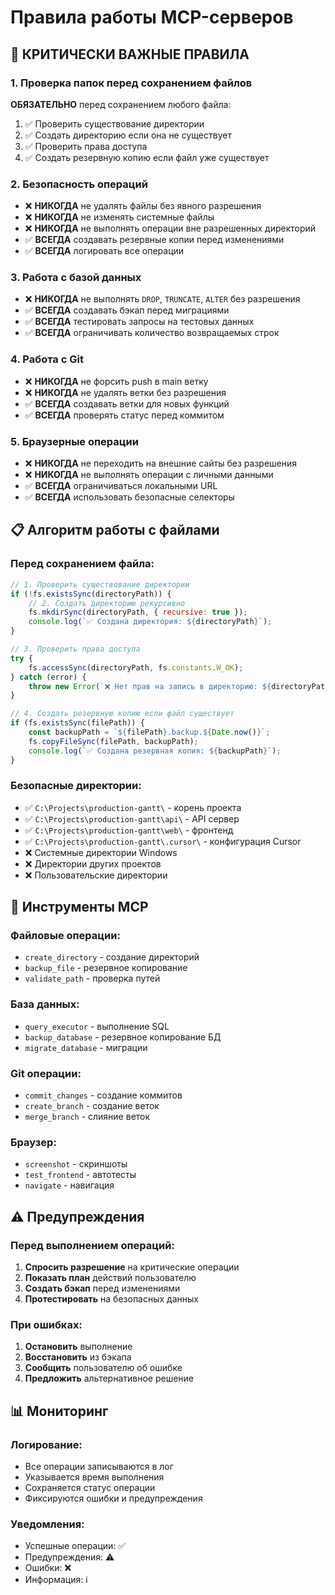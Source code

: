# Правила работы MCP-серверов

## 🚨 КРИТИЧЕСКИ ВАЖНЫЕ ПРАВИЛА

### 1. Проверка папок перед сохранением файлов
**ОБЯЗАТЕЛЬНО** перед сохранением любого файла:
1. ✅ Проверить существование директории
2. ✅ Создать директорию если она не существует
3. ✅ Проверить права доступа
4. ✅ Создать резервную копию если файл уже существует

### 2. Безопасность операций
- ❌ **НИКОГДА** не удалять файлы без явного разрешения
- ❌ **НИКОГДА** не изменять системные файлы
- ❌ **НИКОГДА** не выполнять операции вне разрешенных директорий
- ✅ **ВСЕГДА** создавать резервные копии перед изменениями
- ✅ **ВСЕГДА** логировать все операции

### 3. Работа с базой данных
- ❌ **НИКОГДА** не выполнять `DROP`, `TRUNCATE`, `ALTER` без разрешения
- ✅ **ВСЕГДА** создавать бэкап перед миграциями
- ✅ **ВСЕГДА** тестировать запросы на тестовых данных
- ✅ **ВСЕГДА** ограничивать количество возвращаемых строк

### 4. Работа с Git
- ❌ **НИКОГДА** не форсить push в main ветку
- ❌ **НИКОГДА** не удалять ветки без разрешения
- ✅ **ВСЕГДА** создавать ветки для новых функций
- ✅ **ВСЕГДА** проверять статус перед коммитом

### 5. Браузерные операции
- ❌ **НИКОГДА** не переходить на внешние сайты без разрешения
- ❌ **НИКОГДА** не выполнять операции с личными данными
- ✅ **ВСЕГДА** ограничиваться локальными URL
- ✅ **ВСЕГДА** использовать безопасные селекторы

## 📋 Алгоритм работы с файлами

### Перед сохранением файла:
```javascript
// 1. Проверить существование директории
if (!fs.existsSync(directoryPath)) {
    // 2. Создать директорию рекурсивно
    fs.mkdirSync(directoryPath, { recursive: true });
    console.log(`✅ Создана директория: ${directoryPath}`);
}

// 3. Проверить права доступа
try {
    fs.accessSync(directoryPath, fs.constants.W_OK);
} catch (error) {
    throw new Error(`❌ Нет прав на запись в директорию: ${directoryPath}`);
}

// 4. Создать резервную копию если файл существует
if (fs.existsSync(filePath)) {
    const backupPath = `${filePath}.backup.${Date.now()}`;
    fs.copyFileSync(filePath, backupPath);
    console.log(`✅ Создана резервная копия: ${backupPath}`);
}
```

### Безопасные директории:
- ✅ `C:\Projects\production-gantt\` - корень проекта
- ✅ `C:\Projects\production-gantt\api\` - API сервер
- ✅ `C:\Projects\production-gantt\web\` - фронтенд
- ✅ `C:\Projects\production-gantt\.cursor\` - конфигурация Cursor
- ❌ Системные директории Windows
- ❌ Директории других проектов
- ❌ Пользовательские директории

## 🔧 Инструменты MCP

### Файловые операции:
- `create_directory` - создание директорий
- `backup_file` - резервное копирование
- `validate_path` - проверка путей

### База данных:
- `query_executor` - выполнение SQL
- `backup_database` - резервное копирование БД
- `migrate_database` - миграции

### Git операции:
- `commit_changes` - создание коммитов
- `create_branch` - создание веток
- `merge_branch` - слияние веток

### Браузер:
- `screenshot` - скриншоты
- `test_frontend` - автотесты
- `navigate` - навигация

## ⚠️ Предупреждения

### Перед выполнением операций:
1. **Спросить разрешение** на критические операции
2. **Показать план** действий пользователю
3. **Создать бэкап** перед изменениями
4. **Протестировать** на безопасных данных

### При ошибках:
1. **Остановить** выполнение
2. **Восстановить** из бэкапа
3. **Сообщить** пользователю об ошибке
4. **Предложить** альтернативное решение

## 📊 Мониторинг

### Логирование:
- Все операции записываются в лог
- Указывается время выполнения
- Сохраняется статус операции
- Фиксируются ошибки и предупреждения

### Уведомления:
- Успешные операции: ✅
- Предупреждения: ⚠️
- Ошибки: ❌
- Информация: ℹ️


